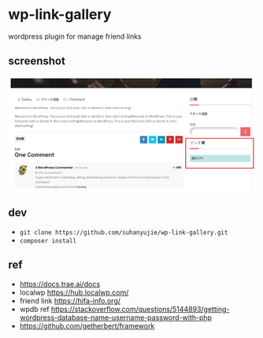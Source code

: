 # wp-link-gallery

wordpress plugin for manage friend links

## screenshot

![](./docs/img1/friend-link-show-1.png)

## dev

- `git clone https://github.com/suhanyujie/wp-link-gallery.git`
- `composer install`

## ref

- https://docs.trae.ai/docs
- localwp https://hub.localwp.com/
- friend link https://hifa-info.org/
- wpdb ref https://stackoverflow.com/questions/5144893/getting-wordpress-database-name-username-password-with-php
- https://github.com/getherbert/framework
